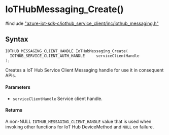 # IoTHubMessaging_Create()

\#include ["azure-iot-sdk-c/iothub_service_client/inc/iothub_messaging.h"](../iot-c-ref-iothub-messaging-h.md)  

## Syntax

```C
IOTHUB_MESSAGING_CLIENT_HANDLE IoTHubMessaging_Create(
  IOTHUB_SERVICE_CLIENT_AUTH_HANDLE  	serviceClientHandle
);

```

Creates a IoT Hub Service Client Messaging handle for use it in consequent APIs.

#### Parameters
* `serviceClientHandle` Service client handle.

#### Returns
A non-NULL `IOTHUB_MESSAGING_CLIENT_HANDLE` value that is used when invoking other functions for IoT Hub DeviceMethod and `NULL` on failure.

